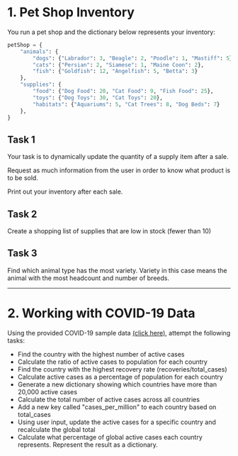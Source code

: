 # 1. Pet Shop Inventory

You run a pet shop and the dictionary below represents your inventory:

```python
petShop = {
    "animals": {
        "dogs": {"Labrador": 3, "Beagle": 2, "Poodle": 1, "Mastiff": 5},
        "cats": {"Persian": 2, "Siamese": 1, "Maine Coon": 2},
        "fish": {"Goldfish": 12, "Angelfish": 5, "Betta": 3}
    },
    "supplies": {
        "food": {"Dog Food": 20, "Cat Food": 9, "Fish Food": 25},
        "toys": {"Dog Toys": 30, "Cat Toys": 20},
        "habitats": {"Aquariums": 5, "Cat Trees": 8, "Dog Beds": 7}
    },
}
```

## Task 1

Your task is to dynamically update the quantity of a supply item after a sale.

Request as much information from the user in order to know what product is to be sold.

Print out your inventory after each sale.

## Task 2

Create a shopping list of supplies that are low in stock (fewer than 10)

## Task 3

Find which animal type has the most variety. Variety in this case means the animal with the most headcount and number of breeds.

---

# 2. Working with COVID-19 Data

Using the provided COVID-19 sample data [(click here)](case-studies/covid19-dataset.json), attempt the following tasks:

-  Find the country with the highest number of active cases
- Calculate the ratio of active cases to population for each country
- Find the country with the highest recovery rate (recoveries/total_cases)
- Calculate active cases as a percentage of population for each country
- Generate a new dictionary showing which countries have more than 20,000 active cases
- Calculate the total number of active cases across all countries
- Add a new key called "cases_per_million" to each country based on total_cases
- Using user input, update the active cases for a specific country and recalculate the global total
- Calculate what percentage of global active cases each country represents. Represent the result as a dictionary.